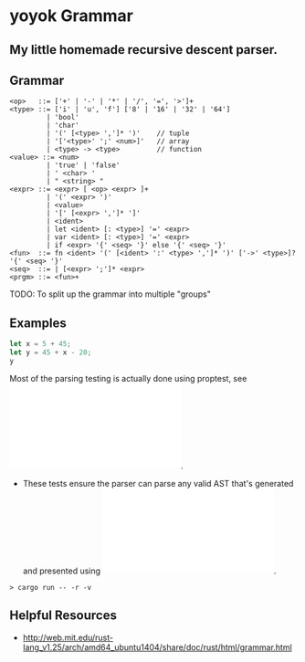 # yoyok Grammar

## My little homemade recursive descent parser.

## Grammar

```bnf
<op>   ::= ['+' | '-' | '*' | '/', '=', '>']+
<type> ::= ['i' | 'u', 'f'] ['8' | '16' | '32' | '64']
         | 'bool'
         | 'char'
         | '(' [<type> ',']* ')'    // tuple
         | '['<type>' ';' <num>]'   // array
         | <type> -> <type>         // function
<value> ::= <num>
         | 'true' | 'false'
         | ' <char> '
         | " <string> "
<expr> ::= <expr> [ <op> <expr> ]+
         | '(' <expr> ')'
         | <value>
         | '[' [<expr> ',']* ']'
         | <ident>
         | let <ident> [: <type>] '=' <expr>
         | var <ident> [: <type>] '=' <expr>
         | if <expr> '{' <seq> '}' else '{' <seq> '}'
<fun>  ::= fn <ident> '(' [<ident> ':' <type> ',']* ')' ['->' <type>]? '{' <seq> '}'
<seq>  ::= | [<expr> ';']* <expr>
<prgm> ::= <fun>+
```

TODO: To split up the grammar into multiple "groups"

## Examples

```rust
let x = 5 + 45;
let y = 45 + x - 20;
y
```

Most of the parsing testing is actually done using proptest, see ![proptest](../ast/proptest.rs).

- These tests ensure the parser can parse any valid AST that's generated and presented using ![prettyprint](../ast/prettyprint.rs).

```
> cargo run -- -r -v
```

## Helpful Resources

- http://web.mit.edu/rust-lang_v1.25/arch/amd64_ubuntu1404/share/doc/rust/html/grammar.html
